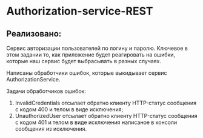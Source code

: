 # Authorization-service-REST
## Реализовано:

Сервис авторизации пользователей по логину и паролю.
Ключевое в этом задании то, как приложение будет реагировать на ошибки,
которые наш сервис будет выбрасывать в разных случаях.

Написаны обработчики ошибок, которые выкидывает сервис AuthorizationService.

Задачи обработчиков ошибок:

1. InvalidCredentials отсылает обратно клиенту HTTP-статус сообщения с кодом 400 и телом в виде исключения;
2. UnauthorizedUser отсылает обратно клиенту HTTP-статус сообщения с кодом 401 и телом в виде исключения написаное в консоли сообщения из исключения.
